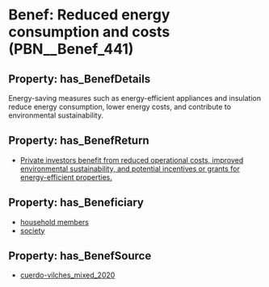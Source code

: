 # Benef: __Reduced energy consumption and costs__ (PBN__Benef_441)

## Property: has_BenefDetails

Energy-saving measures such as energy-efficient appliances and insulation reduce energy consumption, lower energy costs, and contribute to environmental sustainability.

## Property: has_BenefReturn

* [Private investors benefit from reduced operational costs, improved environmental sustainability, and potential incentives or grants for energy-efficient properties.](../BenefReturn/PBN__BenefReturn_475)

## Property: has_Beneficiary

* [household members](../Stakeholder/PBN__Stakeholder_162)
* [society](../Stakeholder/PBN__Stakeholder_53)

## Property: has_BenefSource

* [cuerdo-vilches_mixed_2020](../Article/PBN__Article_89)

